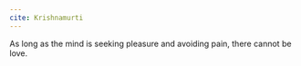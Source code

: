 ```yaml
---
cite: Krishnamurti
---
```


As long as the mind is seeking pleasure and avoiding pain, there cannot be love.
